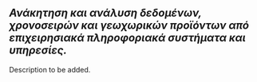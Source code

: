 ## *Ανάκητηση και ανάλυση δεδομένων, χρονοσειρών και γεωχωρικών προϊόντων από επιχειρησιακά πληροφοριακά συστήματα και υπηρεσίες.*


Description to be added.
